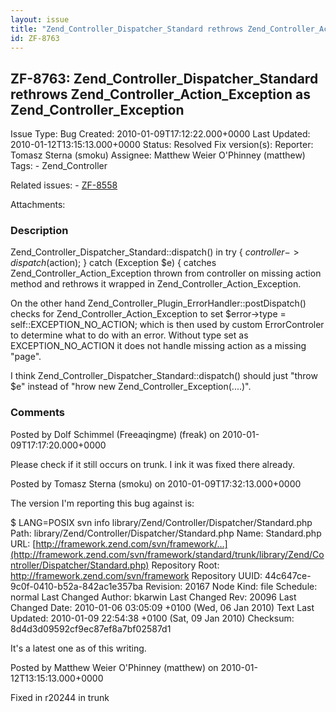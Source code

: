 ```yaml
---
layout: issue
title: "Zend_Controller_Dispatcher_Standard rethrows Zend_Controller_Action_Exception as Zend_Controller_Exception"
id: ZF-8763
---
```


ZF-8763: Zend\_Controller\_Dispatcher\_Standard rethrows Zend\_Controller\_Action\_Exception as Zend\_Controller\_Exception
---------------------------------------------------------------------------------------------------------------------------

 Issue Type: Bug Created: 2010-01-09T17:12:22.000+0000 Last Updated: 2010-01-12T13:15:13.000+0000 Status: Resolved Fix version(s): 
 Reporter:  Tomasz Sterna (smoku)  Assignee:  Matthew Weier O'Phinney (matthew)  Tags: - Zend\_Controller
 
 Related issues: - [ZF-8558](/issues/browse/ZF-8558)
 
 Attachments: 
### Description

Zend\_Controller\_Dispatcher\_Standard::dispatch() in try { $controller->dispatch($action); } catch (Exception $e) { catches Zend\_Controller\_Action\_Exception thrown from controller on missing action method and rethrows it wrapped in Zend\_Controller\_Action\_Exception.

On the other hand Zend\_Controller\_Plugin\_ErrorHandler::postDispatch() checks for Zend\_Controller\_Action\_Exception to set $error->type = self::EXCEPTION\_NO\_ACTION; which is then used by custom ErrorControler to determine what to do with an error. Without type set as EXCEPTION\_NO\_ACTION it does not handle missing action as a missing "page".

I think Zend\_Controller\_Dispatcher\_Standard::dispatch() should just "throw $e" instead of "hrow new Zend\_Controller\_Exception(....)".

 

 

### Comments

Posted by Dolf Schimmel (Freeaqingme) (freak) on 2010-01-09T17:17:20.000+0000

Please check if it still occurs on trunk. I ink it was fixed there already.

 

 

Posted by Tomasz Sterna (smoku) on 2010-01-09T17:32:13.000+0000

The version I'm reporting this bug against is:

$ LANG=POSIX svn info library/Zend/Controller/Dispatcher/Standard.php Path: library/Zend/Controller/Dispatcher/Standard.php Name: Standard.php URL: [http://framework.zend.com/svn/framework/…](http://framework.zend.com/svn/framework/standard/trunk/library/Zend/Controller/Dispatcher/Standard.php) Repository Root: <http://framework.zend.com/svn/framework> Repository UUID: 44c647ce-9c0f-0410-b52a-842ac1e357ba Revision: 20167 Node Kind: file Schedule: normal Last Changed Author: bkarwin Last Changed Rev: 20096 Last Changed Date: 2010-01-06 03:05:09 +0100 (Wed, 06 Jan 2010) Text Last Updated: 2010-01-09 22:54:38 +0100 (Sat, 09 Jan 2010) Checksum: 8d4d3d09592cf9ec87ef8a7bf02587d1

It's a latest one as of this writing.

 

 

Posted by Matthew Weier O'Phinney (matthew) on 2010-01-12T13:15:13.000+0000

Fixed in r20244 in trunk

 

 
